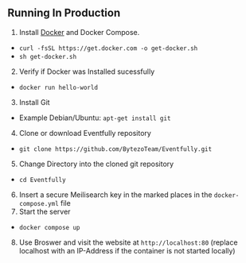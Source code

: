 ## Running In Production

1. Install [Docker](https://docs.docker.com/engine/install/) and Docker Compose.
- ``curl -fsSL https://get.docker.com -o get-docker.sh ``
- ``sh get-docker.sh``
2. Verify if Docker was Installed sucessfully
- ``docker run hello-world``
3. Install Git
- Example Debian/Ubuntu: ``apt-get install git``
4. Clone or download Eventfully repository
- `` git clone https://github.com/BytezoTeam/Eventfully.git ``
5. Change Directory into the cloned git repository
- ``cd Eventfully``
6. Insert a secure Meilisearch key in the marked places in the `docker-compose.yml` file
7. Start the server
- `docker compose up`
8. Use Broswer and visit the website at ``http://localhost:80`` (replace localhost with an IP-Address if the container is not started locally)
